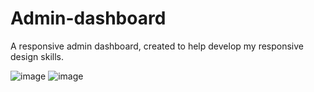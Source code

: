 # Admin-dashboard
A responsive admin dashboard, created to help develop my responsive design skills.

![image](https://github.com/m1lanaz/Admin-dashboard/assets/58622630/e19193f8-ed33-4a59-b0c5-b4e48eaa8625)
![image](https://github.com/m1lanaz/Admin-dashboard/assets/58622630/0407bc65-f190-4991-8fa4-1e24154ab497)

